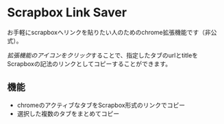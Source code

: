 # Scrapbox Link Saver
お手軽にscrapboxへリンクを貼りたい人のためのchrome拡張機能です（非公式）。

*拡張機能のアイコンをクリック*することで、指定したタブのurlとtitleをScrapboxの記法のリンクとしてコピーすることができます。
## 機能
- chromeのアクティブなタブをScrapbox形式のリンクでコピー
- 選択した複数のタブをまとめてコピー